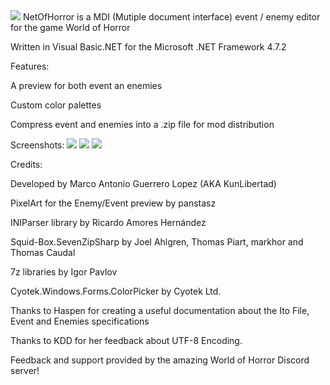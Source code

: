 <img src="https://i.imgur.com/be2Dg0N.png">
NetOfHorror is a MDI (Mutiple document interface) event / enemy editor for the game World of Horror

Written in Visual Basic.NET for the Microsoft .NET Framework 4.7.2

Features:

A preview for both event an enemies

Custom color palettes

Compress event and enemies into a .zip file for mod distribution

Screenshots:
<img src="https://i.imgur.com/xIoDCHX.png">
<img src="https://i.imgur.com/Qow5VtB.png">
<img src="https://i.imgur.com/fVZAz5y.png">

Credits:

Developed by Marco Antonio Guerrero Lopez (AKA KunLibertad)

PixelArt for the Enemy/Event preview by panstasz

INIParser library by Ricardo Amores Hernández

Squid-Box.SevenZipSharp by Joel Ahlgren, Thomas Piart, markhor and Thomas Caudal

7z libraries by Igor Pavlov

Cyotek.Windows.Forms.ColorPicker by Cyotek Ltd.



Thanks to Haspen for creating a useful documentation about the Ito File, Event and Enemies specifications

Thanks to KDD for her feedback about UTF-8 Encoding.


Feedback and support provided by the amazing World of Horror Discord server!
